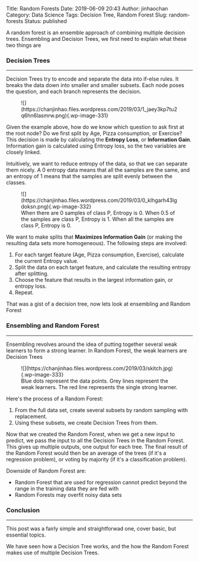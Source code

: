 Title: Random Forests
Date: 2019-06-09 20:43
Author: jinhaochan
Category: Data Science
Tags: Decision Tree, Random Forest
Slug: random-forests
Status: published

<!-- wp:paragraph -->

A random forest is an ensemble approach of combining multiple decision trees. Ensembling and Decision Trees, we first need to explain what these two things are

<!-- /wp:paragraph -->

<!-- wp:heading {"level":3} -->

### Decision Trees

<!-- /wp:heading -->

<!-- wp:separator -->

------------------------------------------------------------------------

<!-- /wp:separator -->

</p>
<!-- wp:paragraph -->

Decision Trees try to encode and separate the data into if-else rules. It breaks the data down into smaller and smaller subsets. Each node poses the question, and each branch represents the decision.

<!-- /wp:paragraph -->

<!-- wp:image {"id":331,"align":"center"} -->

<div class="wp-block-image">

<figure class="aligncenter">
![](https://chanjinhao.files.wordpress.com/2019/03/1_jaey3kp7tu2q6hn6lasmrw.png){.wp-image-331}
</figure>

</div>

<!-- /wp:image -->

<!-- wp:paragraph -->

Given the example above, how do we know which question to ask first at the root node? Do we first split by Age, Pizza consumption, or Exercise? This decision is made by calculating the **Entropy Loss**, or **Information Gain**. Information gain is calculated using Entropy loss, so the two variables are closely linked.

<!-- /wp:paragraph -->

<!-- wp:paragraph -->

Intuitively, we want to reduce entropy of the data, so that we can separate them nicely. A 0 entropy data means that all the samples are the same, and an entropy of 1 means that the samples are split evenly between the classes.

<!-- /wp:paragraph -->

<!-- wp:image {"id":332,"align":"center"} -->

<div class="wp-block-image">

<figure class="aligncenter">
![](https://chanjinhao.files.wordpress.com/2019/03/0_klhgarh43lgdoksn.png){.wp-image-332}  
<figcaption>
When there are 0 samples of class P, Entropy is 0.  
When 0.5 of the samples are class P, Entropy is 1.  
When all the samples are class P, Entropy is 0.
</figcaption>
</figure>

</div>

<!-- /wp:image -->

<!-- wp:paragraph -->

We want to make splits that **Maximizes Information Gain** (or making the resulting data sets more homogeneous). The following steps are involved:

<!-- /wp:paragraph -->

<!-- wp:list {"ordered":true} -->

1.  For each target feature (Age, Pizza consumption, Exercise), calculate the current Entropy value.
2.  Split the data on each target feature, and calculate the resulting entropy after splitting.
3.  Choose the feature that results in the largest information gain, or entropy loss.
4.  Repeat.

<!-- /wp:list -->

<!-- wp:paragraph -->

That was a gist of a decision tree, now lets look at ensembling and Random Forest

<!-- /wp:paragraph -->

<!-- wp:heading {"level":3} -->

### Ensembling and Random Forest

<!-- /wp:heading -->

<!-- wp:separator -->

------------------------------------------------------------------------

<!-- /wp:separator -->

</p>
<!-- wp:paragraph -->

Ensembling revolves around the idea of putting together several weak learners to form a strong learner. In Random Forest, the weak learners are Decision Trees

<!-- /wp:paragraph -->

<!-- wp:image {"id":333,"align":"center"} -->

<div class="wp-block-image">

<figure class="aligncenter">
![](https://chanjinhao.files.wordpress.com/2019/03/skitch.jpg){.wp-image-333}  
<figcaption>
Blue dots represent the data points.  
Grey lines represent the weak learners.  
The red line represents the single strong learner.
</figcaption>
</figure>

</div>

<!-- /wp:image -->

<!-- wp:paragraph -->

Here's the process of a Random Forest:

<!-- /wp:paragraph -->

<!-- wp:list {"ordered":true} -->

1.  From the full data set, create several subsets by random sampling with replacement.
2.  Using these subsets, we create Decision Trees from them.

<!-- /wp:list -->

<!-- wp:paragraph -->

Now that we created the Random Forest, when we get a new input to predict, we pass the input to all the Decision Trees in the Random Forest. This gives up multiple outputs, one output for each tree. The final result of the Random Forest would then be an average of the trees (if it's a regression problem), or voting by majority (if it's a classification problem).

<!-- /wp:paragraph -->

<!-- wp:paragraph -->

Downside of Random Forest are:

<!-- /wp:paragraph -->

<!-- wp:list -->

-   Random Forest that are used for regression cannot predict beyond the range in the training data they are fed with
-   Random Forests may overfit noisy data sets

<!-- /wp:list -->

<!-- wp:heading {"level":3} -->

### Conclusion

<!-- /wp:heading -->

<!-- wp:separator -->

------------------------------------------------------------------------

<!-- /wp:separator -->

</p>
<!-- wp:paragraph -->

This post was a fairly simple and straightforwad one, cover basic, but essential topics.

<!-- /wp:paragraph -->

<!-- wp:paragraph -->

We have seen how a Decision Tree works, and the how the Random Forest makes use of multiple Decision Trees.

<!-- /wp:paragraph -->
